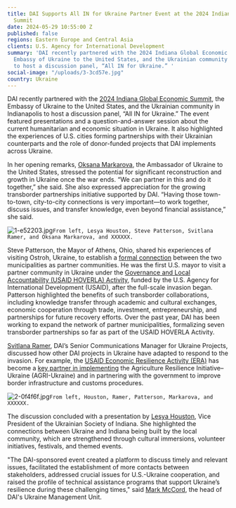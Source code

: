 ```yaml
---
title: DAI Supports All IN for Ukraine Partner Event at the 2024 Indiana Global Economic
  Summit
date: 2024-05-29 10:55:00 Z
published: false
regions: Eastern Europe and Central Asia
clients: U.S. Agency for International Development
summary: 'DAI recently partnered with the 2024 Indiana Global Economic Summit, the
  Embassy of Ukraine to the United States, and the Ukrainian community in Indianapolis
  to host a discussion panel, “All IN for Ukraine.” '
social-image: "/uploads/3-3cd57e.jpg"
country: Ukraine
---
```


DAI recently partnered with the [2024 Indiana Global Economic Summit](https://www.inglobalsummit.com/), the Embassy of Ukraine to the United States, and the Ukrainian community in Indianapolis to host a discussion panel, “All IN for Ukraine.” The event featured presentations and a question-and-answer session about the current humanitarian and economic situation in Ukraine. It also highlighted the experiences of U.S. cities forming partnerships with their Ukrainian counterparts and the role of donor-funded projects that DAI implements across Ukraine.

In her opening remarks, [Oksana Markarova](https://usa.mfa.gov.ua/en/governance/oksana-markarova), the Ambassador of Ukraine to the United States, stressed the potential for significant reconstruction and growth in Ukraine once the war ends. “We can partner in this and do it together,” she said. She also expressed appreciation for the growing transborder partnerships initiative supported by DAI. “Having those town-to-town, city-to-city connections is very important—to work together, discuss issues, and transfer knowledge, even beyond financial assistance,” she said.

![1-e52203.jpg](/uploads/1-e52203.jpg)`From left, Lesya Houston, Steve Patterson, Svitlana Ramer, and Oksana Markarova, and XXXXXX.`

Steve Patterson, the Mayor of Athens, Ohio, shared his experiences of visiting Ostroh, Ukraine, to establish a [formal connection](https://www.thepostathens.com/article/2024/01/ukraine-sister-city-athens-ohio-city-council-2024-patterson) between the two municipalities as partner communities. He was the first U.S. mayor to visit a partner community in Ukraine under the [Governance and Local Accountability (USAID HOVERLA) Activity](https://www.dai.com/our-work/projects/ukraine-governance-and-local-accountability-hoverla), funded by the U.S. Agency for International Development (USAID), after the full-scale invasion began. Patterson highlighted the benefits of such transborder collaborations, including knowledge transfer through academic and cultural exchanges, economic cooperation through trade, investment, entrepreneurship, and partnerships for future recovery efforts. Over the past year, DAI has been working to expand the network of partner municipalities, formalizing seven transborder partnerships so far as part of the USAID HOVERLA Activity.

[Svitlana Ramer](https://www.linkedin.com/in/svitlana-ramer-68505a195/), DAI’s Senior Communications Manager for Ukraine Projects, discussed how other DAI projects in Ukraine have adapted to respond to the invasion. For example, the [USAID Economic Resilience Activity (ERA)](https://www.dai.com/our-work/projects/ukraine-economic-resilience-activity) has become a [key partner in implementing](https://dai-global-developments.com/articles/boosting-ukrainian-grain-exports-for-global-food-security/) the Agriculture Resilience Initiative–Ukraine (AGRI-Ukraine) and in partnering with the government to improve border infrastructure and customs procedures.

![2-0f4f6f.jpg](/uploads/2-0f4f6f.jpg)`From left, Houston, Ramer, Patterson, Markarova, and XXXXXX.`

The discussion concluded with a presentation by [Lesya Houston](https://www.linkedin.com/in/lesya-houston-mshrm-8b95b161/), Vice President of the Ukrainian Society of Indiana. She highlighted the connections between Ukraine and Indiana being built by the local community, which are strengthened through cultural immersions, volunteer initiatives, festivals, and themed events.

"The DAI-sponsored event created a platform to discuss timely and relevant issues, facilitated the establishment of more contacts between stakeholders, addressed crucial issues for U.S.-Ukraine cooperation, and raised the profile of technical assistance programs that support Ukraine’s resilience during these challenging times," said [Mark McCord](https://www.dai.com/who-we-are/our-team/mark-mccord), the head of DAI's Ukraine Management Unit. 